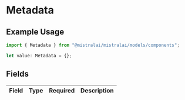# Metadata

## Example Usage

```typescript
import { Metadata } from "@mistralai/mistralai/models/components";

let value: Metadata = {};
```

## Fields

| Field       | Type        | Required    | Description |
| ----------- | ----------- | ----------- | ----------- |